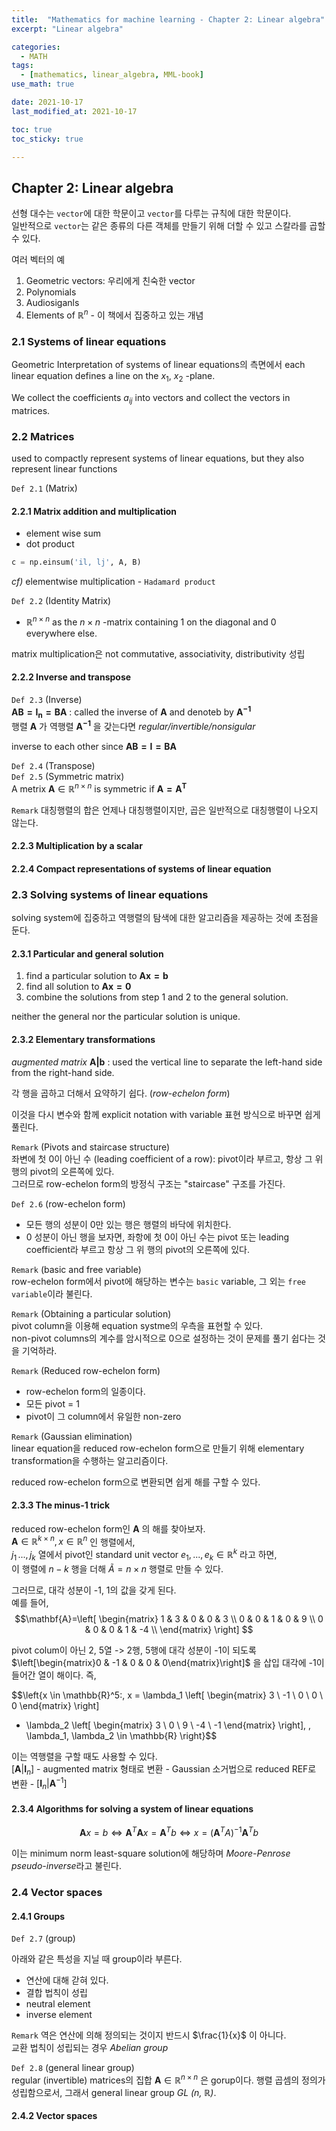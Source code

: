 ```yaml
---
title:  "Mathematics for machine learning - Chapter 2: Linear algebra"
excerpt: "Linear algebra"

categories:
  - MATH
tags:
  - [mathematics, linear_algebra, MML-book]
use_math: true

date: 2021-10-17
last_modified_at: 2021-10-17

toc: true
toc_sticky: true

---
```


## Chapter 2: Linear algebra

선형 대수는 `vector`에 대한 학문이고 `vector`를 다루는 규칙에 대한 학문이다.  
일반적으로 `vector`는 같은 종류의 다른 객체를 만들기 위해 더할 수 있고 스칼라를 곱할 수 있다.

여러 벡터의 예

1. Geometric vectors: 우리에게 친숙한 vector
2. Polynomials
3. Audiosiganls
4. Elements of $\mathbb{R}^n$ - 이 책에서 집중하고 있는 개념  

### 2.1 Systems of linear equations

Geometric Interpretation of systems of linear equations의  측면에서 each linear equation defines a line on the $x_1$, $x_2$ -plane.  

We collect the coefficients $a_{ij}$ into vectors and collect the vectors in matrices.

### 2.2 Matrices

used to compactly represent systems of linear equations, but they also represent linear functions  

`Def 2.1` (Matrix)

#### 2.2.1 Matrix addition and multiplication

- element wise sum
- dot product  

```python
c = np.einsum('il, lj', A, B)
```

*cf)* elementwise multiplication - `Hadamard product`  

`Def 2.2` (Identity Matrix)

- $\mathbb{R}^{n\times n}$ as the $n\times n$ -matrix containing 1 on the diagonal and 0 everywhere else.

matrix multiplication은 not commutative, associativity, distributivity 성립  

#### 2.2.2 Inverse and transpose

`Def 2.3` (Inverse)  
$\mathbf{AB=I_n=BA}$ : called the inverse of $\mathbf{A}$ and denoteb by $\mathbf{A^{-1}}$  
행렬 $\mathbf{A}$ 가 역행렬 $\mathbf{A^{-1}}$ 을 갖는다면 *regular/invertible/nonsigular*  

inverse to each other since $\mathbf{AB=I=BA}$  

`Def 2.4` (Transpose)  
`Def 2.5` (Symmetric matrix)  
A metrix $\mathbf{A}\in \mathbb{R}^{n\times n}$ is symmetric if $\mathbf{A=A^{T}}$  

`Remark` 대칭행렬의 합은 언제나 대칭행렬이지만, 곱은 일반적으로 대칭행렬이 나오지 않는다.  

#### 2.2.3 Multiplication by a scalar

#### 2.2.4 Compact representations of systems of linear equation

### 2.3 Solving systems of linear equations

solving system에 집중하고 역행렬의 탐색에 대한 알고리즘을 제공하는 것에 초점을 둔다.

#### 2.3.1 Particular and general solution

1. find a particular solution to $\mathbf{Ax=b}$
2. find all solution to $\mathbf{Ax=0}$
3. combine the solutions from step 1 and 2 to the general solution.

neither the general nor the particular solution is unique.

#### 2.3.2 Elementary transformations

*augmented matrix* $\mathbf{A\vert b}$ : used the vertical line to separate the left-hand side from the right-hand side.  

각 행을 곱하고 더해서 요약하기 쉽다. (*row-echelon form*)  

이것을 다시 변수와 함께 explicit notation with variable 표현 방식으로 바꾸면 쉽게 풀린다.  

`Remark` (Pivots and staircase structure)  
좌변에 첫 0이 아닌 수 (leading coefficient of a row): pivot이라 부르고, 항상 그 위 행의 pivot의 오른쪽에 있다.  
그러므로 row-echelon form의 방정식 구조는 "staircase" 구조를 가진다.  

`Def 2.6` (row-echelon form)

- 모든 행의 성분이 0만 있는 행은 행렬의 바닥에 위치한다.  
- 0 성분이 아닌 행을 보자면, 좌항에 첫 0이 아닌 수는 pivot 또는 leading coefficient라 부르고 항상 그 위 행의 pivot의 오른쪽에 있다.  

`Remark` (basic and free variable)  
row-echelon form에서 pivot에 해당하는 변수는 `basic` variable, 그 외는 `free variable`이라 불린다.  

`Remark` (Obtaining a particular solution)  
pivot column을 이용해 equation systme의 우측을 표현할 수 있다.  
non-pivot columns의 계수를 암시적으로 0으로 설정하는 것이 문제를 풀기 쉽다는 것을 기억하라.  

`Remark` (Reduced row-echelon form)  

- row-echelon form의 일종이다.
- 모든 pivot = 1
- pivot이 그 column에서 유일한 non-zero  

`Remark` (Gaussian elimination)  
linear equation을 reduced row-echelon form으로 만들기 위해 elementary transformation을 수행하는 알고리즘이다.  

reduced row-echelon form으로 변환되면 쉽게 해를 구할 수 있다.

#### 2.3.3 The minus-1 trick

reduced row-echelon form인 $\mathbf{A}$ 의 해를 찾아보자.  
$\mathbf{A}\in \mathbb{R}^{k\times n}, x \in \mathbb{R}^n$ 인 행렬에서,  
$j_1\, ...,\, j_k$ 열에서 pivot인 standard unit vector $e_1,\, ...,\, e_k \in \mathbb{R}^k$ 라고 하면,  
이 행렬에 $n-k$ 행을 더해 $\tilde{A} = n\times n$ 행렬로 만들 수 있다.  

그러므로, 대각 성분이 -1, 1의 값을 갖게 된다.  
예를 들어,  
$$\mathbf{A}=\left[
  \begin{matrix}
  1 & 3 & 0 & 0 & 3 \\
  0 & 0 & 1 & 0 & 9 \\
  0 & 0 & 0 & 1 & -4 \\
  \end{matrix}
  \right] $$

pivot colum이 아닌 2, 5열 -> 2행, 5행에 대각 성분이 -1이 되도록 $\left[\begin{matrix}0 & -1 & 0 & 0 & 0\end{matrix}\right]$ 을 삽입 대각에 -1이 들어간 열이 해이다.  즉,  

$$\left\{x \in \mathbb{R}^5:\, x = \lambda_1 \left[
  \begin{matrix}
  3 \\ -1 \\ 0 \\ 0 \\ 0
  \end{matrix}
  \right]
  + \lambda_2 \left[
    \begin{matrix}
    3 \\ 0 \\ 9 \\ -4 \\ -1
    \end{matrix}
    \right], \, \lambda_1, \lambda_2 \in \mathbb{R}
  \right\}$$

이는 역행렬을 구할 때도 사용할 수 있다.  
$[\mathbf{A}\vert \mathbf{I}_n]$ - augmented matrix 형태로 변환 - Gaussian 소거법으로 reduced REF로 변환 - $[\mathbf{I}_n\vert \mathbf{A}^{-1}]$

#### 2.3.4 Algorithms for solving a system of linear equations

$$\mathbf{A}x = b \Leftrightarrow \mathbf{A}^T\mathbf{A}x = \mathbf{A}^Tb \Leftrightarrow x = (\mathbf{A}^TA)^{-1}\mathbf{A}^Tb$$

이는 minimum norm least-square solution에 해당하며 *Moore-Penrose pseudo-inverse*라고 불린다.  

### 2.4 Vector spaces

#### 2.4.1 Groups

`Def 2.7` (group)  

아래와 같은 특성을 지닐 때 group이라 부른다.  

- 연산에 대해 갇혀 있다.
- 결합 법칙이 성립
- neutral element
- inverse element

`Remark` 역은 연산에 의해 정의되는 것이지 반드시 $\frac{1}{x}$ 이 아니다.  
교환 법칙이 성립되는 경우 *Abelian group*  

`Def 2.8` (general linear group)  
regular (invertible) matrices의 집합 $\mathbf{A}\in \mathbb{R}^{n\times n}$ 은 gorup이다. 행렬 곱셈의 정의가 성립함으로서, 그래서 general linear group *GL (n, $\mathbb{R}$)*.  

#### 2.4.2 Vector spaces

